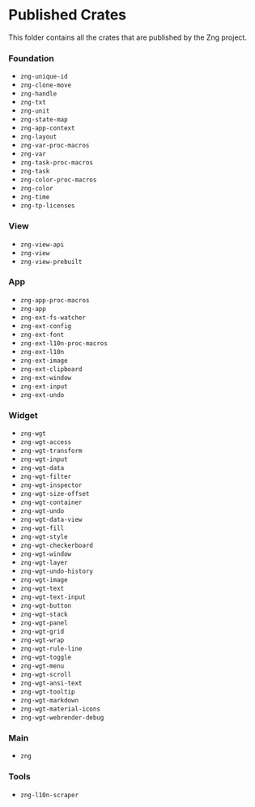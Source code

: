 # Published Crates

This folder contains all the crates that are published by the Zng project.

### Foundation

- `zng-unique-id`
- `zng-clone-move`
- `zng-handle`
- `zng-txt`
- `zng-unit`
- `zng-state-map`
- `zng-app-context`
- `zng-layout`
- `zng-var-proc-macros`
- `zng-var`
- `zng-task-proc-macros`
- `zng-task`
- `zng-color-proc-macros`
- `zng-color`
- `zng-time`
- `zng-tp-licenses`

### View

- `zng-view-api`
- `zng-view`
- `zng-view-prebuilt`

### App

- `zng-app-proc-macros`
- `zng-app`
- `zng-ext-fs-watcher`
- `zng-ext-config`
- `zng-ext-font`
- `zng-ext-l10n-proc-macros`
- `zng-ext-l10n`
- `zng-ext-image`
- `zng-ext-clipboard`
- `zng-ext-window`
- `zng-ext-input`
- `zng-ext-undo`

### Widget

- `zng-wgt`
- `zng-wgt-access`
- `zng-wgt-transform`
- `zng-wgt-input`
- `zng-wgt-data`
- `zng-wgt-filter`
- `zng-wgt-inspector`
- `zng-wgt-size-offset`
- `zng-wgt-container`
- `zng-wgt-undo`
- `zng-wgt-data-view`
- `zng-wgt-fill`
- `zng-wgt-style`
- `zng-wgt-checkerboard`
- `zng-wgt-window`
- `zng-wgt-layer`
- `zng-wgt-undo-history`
- `zng-wgt-image`
- `zng-wgt-text`
- `zng-wgt-text-input`
- `zng-wgt-button`
- `zng-wgt-stack`
- `zng-wgt-panel`
- `zng-wgt-grid`
- `zng-wgt-wrap`
- `zng-wgt-rule-line`
- `zng-wgt-toggle`
- `zng-wgt-menu`
- `zng-wgt-scroll`
- `zng-wgt-ansi-text`
- `zng-wgt-tooltip`
- `zng-wgt-markdown`
- `zng-wgt-material-icons`
- `zng-wgt-webrender-debug`

### Main 

- `zng`

### Tools

- `zng-l10n-scraper`